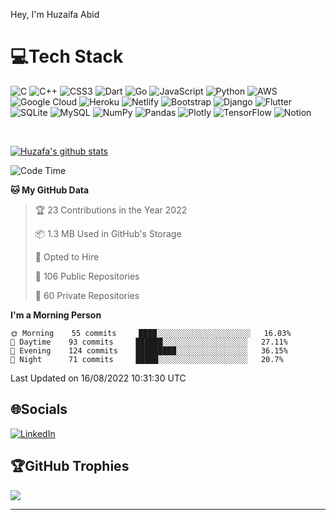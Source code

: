 Hey, I'm Huzaifa Abid

# 💻Tech Stack
![C](https://img.shields.io/badge/c-%2300599C.svg?style=for-the-badge&logo=c&logoColor=white) ![C++](https://img.shields.io/badge/c++-%2300599C.svg?style=for-the-badge&logo=c%2B%2B&logoColor=white) ![CSS3](https://img.shields.io/badge/css3-%231572B6.svg?style=for-the-badge&logo=css3&logoColor=white) ![Dart](https://img.shields.io/badge/dart-%230175C2.svg?style=for-the-badge&logo=dart&logoColor=white) ![Go](https://img.shields.io/badge/go-%2300ADD8.svg?style=for-the-badge&logo=go&logoColor=white) ![JavaScript](https://img.shields.io/badge/javascript-%23323330.svg?style=for-the-badge&logo=javascript&logoColor=%23F7DF1E) ![Python](https://img.shields.io/badge/python-3670A0?style=for-the-badge&logo=python&logoColor=ffdd54) ![AWS](https://img.shields.io/badge/AWS-%23FF9900.svg?style=for-the-badge&logo=amazon-aws&logoColor=white) ![Google Cloud](https://img.shields.io/badge/Google%20Cloud-%234285F4.svg?style=for-the-badge&logo=google-cloud&logoColor=white) ![Heroku](https://img.shields.io/badge/heroku-%23430098.svg?style=for-the-badge&logo=heroku&logoColor=white) ![Netlify](https://img.shields.io/badge/netlify-%23000000.svg?style=for-the-badge&logo=netlify&logoColor=#00C7B7) ![Bootstrap](https://img.shields.io/badge/bootstrap-%23563D7C.svg?style=for-the-badge&logo=bootstrap&logoColor=white) ![Django](https://img.shields.io/badge/django-%23092E20.svg?style=for-the-badge&logo=django&logoColor=white) ![Flutter](https://img.shields.io/badge/Flutter-%2302569B.svg?style=for-the-badge&logo=Flutter&logoColor=white) ![SQLite](https://img.shields.io/badge/sqlite-%2307405e.svg?style=for-the-badge&logo=sqlite&logoColor=white) ![MySQL](https://img.shields.io/badge/mysql-%2300f.svg?style=for-the-badge&logo=mysql&logoColor=white) ![NumPy](https://img.shields.io/badge/numpy-%23013243.svg?style=for-the-badge&logo=numpy&logoColor=white) ![Pandas](https://img.shields.io/badge/pandas-%23150458.svg?style=for-the-badge&logo=pandas&logoColor=white) ![Plotly](https://img.shields.io/badge/Plotly-%233F4F75.svg?style=for-the-badge&logo=plotly&logoColor=white) ![TensorFlow](https://img.shields.io/badge/TensorFlow-%23FF6F00.svg?style=for-the-badge&logo=TensorFlow&logoColor=white) ![Notion](https://img.shields.io/badge/Notion-%23000000.svg?style=for-the-badge&logo=notion&logoColor=white)



<a href="https://sourcerer.io/huzaifaa926"><img src="https://img.shields.io/badge/Python-351%20commits-orange.svg" alt=""></a>
<a href="https://sourcerer.io/huzaifaa926"><img src="https://img.shields.io/badge/JavaScript-145%20commits-orange.svg" alt=""></a>
<a href="https://sourcerer.io/huzaifaa926"><img src="https://img.shields.io/badge/TypeScript-55%20commits-orange.svg" alt=""></a>
<a href="https://sourcerer.io/huzaifaa926"><img src="https://img.shields.io/badge/C-34%20commits-orange.svg" alt=""></a>
<a href="https://sourcerer.io/huzaifaa926"><img src="https://img.shields.io/badge/MATLAB-18%20commits-orange.svg" alt=""></a>
<a href="https://sourcerer.io/huzaifaa926"><img src="https://img.shields.io/badge/Dart-14%20commits-orange.svg" alt=""></a>
<a href="https://sourcerer.io/huzaifaa926"><img src="https://img.shields.io/badge/Go-5%20commits-orange.svg" alt=""></a>


[![Huzafa's github stats](https://github-readme-stats.vercel.app/api?username=huzaifaa926&show_icons=true&title_color=fff&icon_color=79ff97&text_color=9f9f9f&bg_color=151515)](https://github.com/anuraghazra/github-readme-stats)

<!--START_SECTION:waka-->
![Code Time](http://img.shields.io/badge/Code%20Time-385%20hrs%2035%20mins-blue)

**🐱 My GitHub Data** 

> 🏆 23 Contributions in the Year 2022
 > 
> 📦 1.3 MB Used in GitHub's Storage 
 > 
> 💼 Opted to Hire
 > 
> 📜 106 Public Repositories 
 > 
> 🔑 60 Private Repositories  
 > 
**I'm a Morning Person** 

```text
🌞 Morning    55 commits     ████░░░░░░░░░░░░░░░░░░░░░   16.03% 
🌆 Daytime    93 commits     ██████░░░░░░░░░░░░░░░░░░░   27.11% 
🌃 Evening    124 commits    █████████░░░░░░░░░░░░░░░░   36.15% 
🌙 Night      71 commits     █████░░░░░░░░░░░░░░░░░░░░   20.7%

```



 Last Updated on 16/08/2022 10:31:30 UTC
<!--END_SECTION:waka-->


## 🌐Socials
 [![LinkedIn](https://img.shields.io/badge/LinkedIn-%230077B5.svg?logo=linkedin&logoColor=white)](https://linkedin.com/in/huzaifaa926) 


## 🏆GitHub Trophies
![](https://github-profile-trophy.vercel.app/?username=huzaifaa926&theme=radical&no-frame=false&no-bg=false&margin-w=4)

---